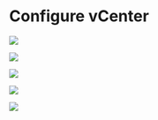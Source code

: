 # Configure vCenter

![](https://github.com/JonmarCorpuz/SecondBrain/blob/main/Assets/VCSA%20pt40.png)

![](https://github.com/JonmarCorpuz/SecondBrain/blob/main/Assets/VCSA%20pt41.png)

![](https://github.com/JonmarCorpuz/SecondBrain/blob/main/Assets/VCSA%20pt42.png)

![](https://github.com/JonmarCorpuz/SecondBrain/blob/main/Assets/VCSA%20pt43.png)

![](https://github.com/JonmarCorpuz/SecondBrain/blob/main/Assets/VCSA%20pt44.png)
